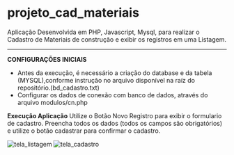 # projeto_cad_materiais
Aplicação Desenvolvida em PHP, Javascript, Mysql, para realizar o Cadastro de Materiais de construção e exibir os registros  em uma Listagem.

-----------------------

**CONFIGURAÇÕES INICIAIS**
- Antes da execução, é necessário a criação do database e da tabela  (MYSQL),conforme instrução no arquivo disponível na raíz do repositório.(bd_cadastro.txt)
- Configurar os dados de conexão com banco de dados, através do arquivo modulos/cn.php


**Execução Aplicação**
Utilize o Botão Novo Registro para exibir o formulario de cadastro. Preencha todos os dados (todos os campos são obrigatórios) e utilize o botão cadastrar para confirmar o cadastro. 

![tela_listagem](https://user-images.githubusercontent.com/49642934/140464066-062730d5-9e37-453d-b084-3bf52914d035.jpg)
![tela_cadastro](https://user-images.githubusercontent.com/49642934/140464265-5319fe7d-1265-4809-9f60-140dddf7dd34.jpg)
